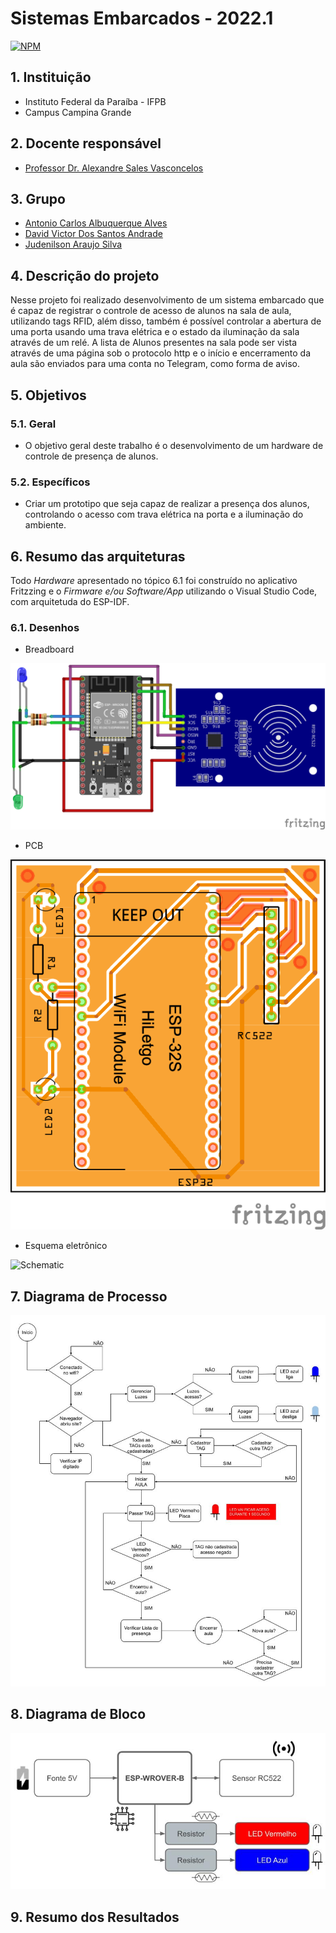 # Sistemas Embarcados - 2022.1

[![NPM](https://img.shields.io/npm/l/react)](https://github.com/Judenilson/projeto_se/blob/main/LICENSE)

## 1. Instituição

-   Instituto Federal da Paraíba - IFPB
-   Campus Campina Grande

## 2. Docente responsável

-   [Professor Dr. Alexandre Sales Vasconcelos](https://github.com/alexandresvifpb)

## 3. Grupo

-   [Antonio Carlos Albuquerque Alves](https://github.com/antonio357)
-   [David Victor Dos Santos Andrade](https://github.com/davidvictor66)
-   [Judenilson Araujo Silva](https://github.com/Judenilson)

## 4. Descrição do projeto

Nesse projeto foi realizado desenvolvimento de um sistema embarcado que é capaz de registrar o controle de acesso de alunos na sala de aula, utilizando tags RFID, além disso, também é possível controlar a abertura de uma porta usando uma trava elétrica e o estado da iluminação da sala através de um relé. A lista de Alunos presentes na sala pode ser vista através de uma página sob o protocolo http e o início e encerramento da aula são enviados para uma conta no Telegram, como forma de aviso.

## 5. Objetivos

### 5.1. Geral

-   O objetivo geral deste trabalho é o desenvolvimento de um hardware de controle de presença de alunos.

### 5.2. Específicos

-   Criar um prototipo que seja capaz de realizar a presença dos alunos, controlando o acesso com trava elétrica na porta e a iluminação do ambiente.

## 6. Resumo das arquiteturas

Todo _Hardware_ apresentado no tópico 6.1 foi construído no aplicativo Fritzzing e o _Firmware e/ou Software/App_ utilizando o Visual Studio Code, com arquitetuda do ESP-IDF.

### 6.1. Desenhos
-   Breadboard

![Visualização do Breadboard](https://github.com/Judenilson/IFPB_ProjetoSE_ok/blob/main/doc/breadboard.png)

-   PCB

![pcb](https://github.com/Judenilson/IFPB_ProjetoSE_ok/blob/main/doc/pcb.png)

-   Esquema eletrônico

![Schematic](https://github.com/Judenilson/IFPB_ProjetoSE_ok/blob/main/doc/circuito_elétrico.png)

## 7. Diagrama de Processo

![Processo](https://github.com/Judenilson/IFPB_ProjetoSE_ok/blob/main/doc/fluxograma_firmware.jpg)

## 8. Diagrama de Bloco

![Bloco](https://github.com/Judenilson/IFPB_ProjetoSE_ok/blob/main/doc/diagrama_bloco_hardware.jpg)

## 9. Resumo dos Resultados